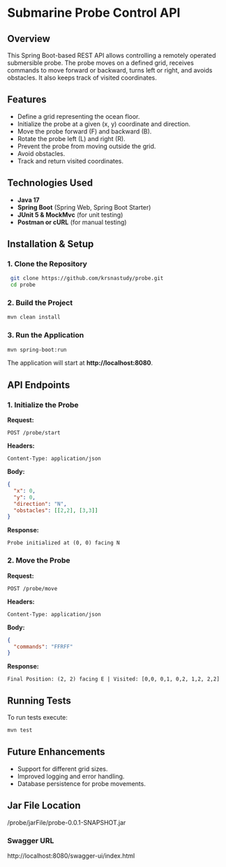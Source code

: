 # Submarine Probe Control API

## Overview
This Spring Boot-based REST API allows controlling a remotely operated submersible probe. The probe moves on a defined grid, receives commands to move forward or backward, turns left or right, and avoids obstacles. It also keeps track of visited coordinates.

## Features
- Define a grid representing the ocean floor.
- Initialize the probe at a given (x, y) coordinate and direction.
- Move the probe forward (F) and backward (B).
- Rotate the probe left (L) and right (R).
- Prevent the probe from moving outside the grid.
- Avoid obstacles.
- Track and return visited coordinates.

## Technologies Used
- **Java 17**
- **Spring Boot** (Spring Web, Spring Boot Starter)
- **JUnit 5 & MockMvc** (for unit testing)
- **Postman or cURL** (for manual testing)

## Installation & Setup
### **1. Clone the Repository**
```sh
 git clone https://github.com/krsnastudy/probe.git
 cd probe
```

### **2. Build the Project**
```sh
mvn clean install
```

### **3. Run the Application**
```sh
mvn spring-boot:run
```

The application will start at **http://localhost:8080**.

## API Endpoints

### **1. Initialize the Probe**
**Request:**
```http
POST /probe/start
```
**Headers:**
```
Content-Type: application/json
```
**Body:**
```json
{
  "x": 0,
  "y": 0,
  "direction": "N",
  "obstacles": [[2,2], [3,3]]
}
```
**Response:**
```
Probe initialized at (0, 0) facing N
```

### **2. Move the Probe**
**Request:**
```http
POST /probe/move
```
**Headers:**
```
Content-Type: application/json
```
**Body:**
```json
{
  "commands": "FFRFF"
}
```
**Response:**
```
Final Position: (2, 2) facing E | Visited: [0,0, 0,1, 0,2, 1,2, 2,2]
```

## Running Tests
To run tests execute:
```sh
mvn test
```

## Future Enhancements
- Support for different grid sizes.
- Improved logging and error handling.
- Database persistence for probe movements.

## Jar File Location
/probe/jarFile/probe-0.0.1-SNAPSHOT.jar

### Swagger URL
http://localhost:8080/swagger-ui/index.html